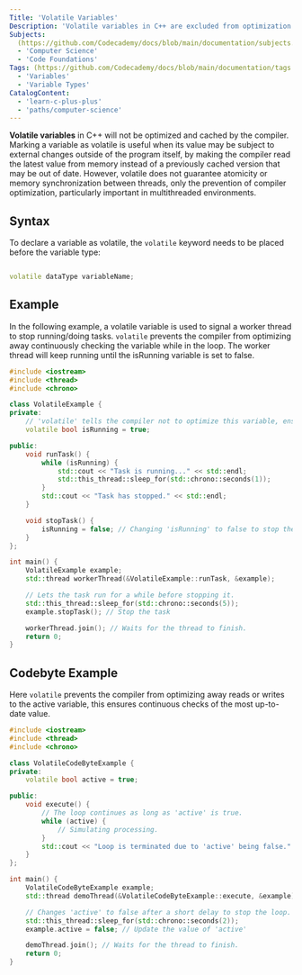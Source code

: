 ```yaml
---
Title: 'Volatile Variables'
Description: 'Volatile variables in C++ are excluded from optimization and caching by the compiler. Marking a variable as volatile is useful when the variables value may be subject to external changes outside of the program itself'
Subjects:
  (https://github.com/Codecademy/docs/blob/main/documentation/subjects.md)
  - 'Computer Science'
  - 'Code Foundations'
Tags: (https://github.com/Codecademy/docs/blob/main/documentation/tags.md)
  - 'Variables'
  - 'Variable Types'
CatalogContent:
  - 'learn-c-plus-plus'
  - 'paths/computer-science'
---
```


**Volatile variables** in C++ will not be optimized and cached by the compiler.
Marking a variable as volatile is useful when its value may be subject to external changes outside of the program itself, by making the compiler read the latest value from memory instead of a previously cached version that may be out of date.
However, volatile does not guarantee atomicity or memory synchronization between threads, only the prevention of compiler optimization, particularly important in multithreaded environments.

## Syntax

To declare a variable as volatile, the `volatile` keyword needs to be placed before the variable type:

```cpp

volatile dataType variableName;

```

## Example

In the following example, a volatile variable is used to signal a worker thread to stop running/doing tasks.
`volatile` prevents the compiler from optimizing away continuously checking the variable while in the loop.
The worker thread will keep running until the isRunning variable is set to false.

```cpp
#include <iostream>
#include <thread>
#include <chrono>

class VolatileExample {
private:
    // 'volatile' tells the compiler not to optimize this variable, ensuring that each iteration of the following loop fetches the latest value.
    volatile bool isRunning = true;

public:
    void runTask() {
        while (isRunning) {
            std::cout << "Task is running..." << std::endl;
            std::this_thread::sleep_for(std::chrono::seconds(1));
        }
        std::cout << "Task has stopped." << std::endl;
    }

    void stopTask() {
        isRunning = false; // Changing 'isRunning' to false to stop the task.
    }
};

int main() {
    VolatileExample example;
    std::thread workerThread(&VolatileExample::runTask, &example);

    // Lets the task run for a while before stopping it.
    std::this_thread::sleep_for(std::chrono::seconds(5));
    example.stopTask(); // Stop the task

    workerThread.join(); // Waits for the thread to finish.
    return 0;
}
```

## Codebyte Example

Here `volatile` prevents the compiler from optimizing away reads or writes to the active variable, this ensures continuous checks of the most up-to-date value.

```cpp
#include <iostream>
#include <thread>
#include <chrono>

class VolatileCodeByteExample {
private:
    volatile bool active = true;

public:
    void execute() {
        // The loop continues as long as 'active' is true.
        while (active) {
            // Simulating processing.
        }
        std::cout << "Loop is terminated due to 'active' being false." << std::endl;
    }
};

int main() {
    VolatileCodeByteExample example;
    std::thread demoThread(&VolatileCodeByteExample::execute, &example);

    // Changes 'active' to false after a short delay to stop the loop.
    std::this_thread::sleep_for(std::chrono::seconds(2));
    example.active = false; // Update the value of 'active'

    demoThread.join(); // Waits for the thread to finish.
    return 0;
}
```

